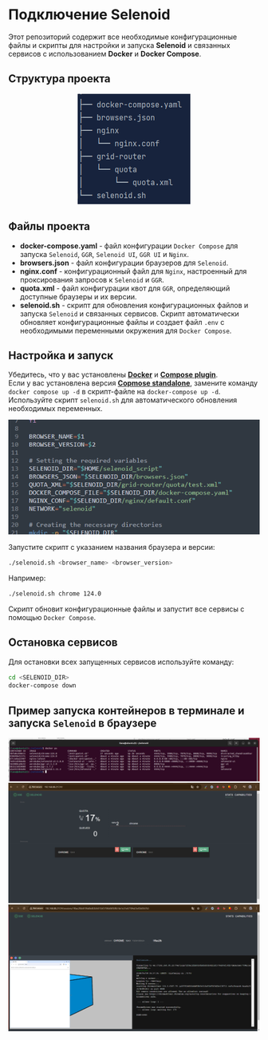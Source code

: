# Подключение Selenoid

Этот репозиторий содержит все необходимые конфигурационные файлы и скрипты для настройки и запуска **Selenoid** и связанных
сервисов с использованием **Docker** и **Docker Compose**.

## Структура проекта
<p align="center">
      <img title="structure" src="media/structure.png" alt="structure">
</p>

## Файлы проекта
- **docker-compose.yaml** - файл конфигурации `Docker Compose` для запуска `Selenoid`, `GGR`, `Selenoid UI`, `GGR UI` и `Nginx`.   
- **browsers.json** - файл конфигурации браузеров для `Selenoid`.  
- **nginx.conf** - конфигурационный файл для `Nginx`, настроенный для проксирования запросов к `Selenoid` и `GGR`.  
- **quota.xml** - файл конфигурации квот для `GGR`, определяющий доступные браузеры и их версии.   
- **selenoid.sh** - скрипт для обновления конфигурационных файлов и запуска `Selenoid` и связанных сервисов.
Скрипт автоматически обновляет конфигурационные файлы и создает файл `.env` с необходимыми переменными 
окружения для `Docker Compose`.

## Настройка и запуск
Убедитесь, что у вас установлены **[Docker](https://docs.docker.com/engine/install/)** и **[Compose plugin](https://docs.docker.com/compose/install/linux/)**.  
Если у вас установлена версия **[Copmose standalone](https://docs.docker.com/compose/install/standalone/)**, замените команду `docker compose up -d` в скрипт-файле на `docker-compose up -d`.
Используйте скрипт `selenoid.sh` для автоматического обновления необходимых переменных. 

<p align="center">
      <img title="selenoid.sh" src="media/variables.png" alt="selenoid.sh">
</p>

Запустите скрипт с указанием названия браузера и версии: 

```bash
./selenoid.sh <browser_name> <browser_version>
```
Например:

```bash
./selenoid.sh chrome 124.0
```
Скрипт обновит конфигурационные файлы и запустит все сервисы с помощью `Docker Compose`.

## Остановка сервисов
Для остановки всех запущенных сервисов используйте команду:

```bash
cd <SELENOID_DIR>
docker-compose down
```

## Пример запуска контейнеров в терминале и запуска `Selenoid` в браузере
<p align="center">
    <img title="selenoid" src="media/terminal.png" alt="selenoid">
    <img title="selenoid" src="media/selenoid1.png" alt="selenoid">
    <img title="selenoid" src="media/selenoid2.png" alt="selenoid">
</p>

